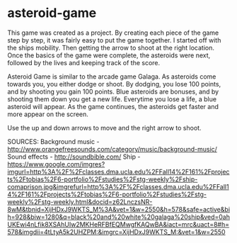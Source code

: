# asteroid-game

This game was created as a project.
By creating each piece of the game step by step, it was fairly easy to put the game together. I started off with the ships mobility. Then getting the arrow to shoot at the right location. Once the basics of the game were complete, the asteroids were next, followed by the lives and keeping track of the score.

Asteroid Game is similar to the arcade game Galaga. As asteroids come towards you, you either dodge or shoot.
By dodging, you lose 100 points, and by shooting you gain 100 points. Blue asteroids are bonuses, and by shooting
them down you get a new life. Everytime you lose a life, a blue asteroid will appear. As the game continues, the asteroids get faster and more appear on the screen.

Use the up and down arrows to move and the right arrow to shoot. 

SOURCES:
Background music - http://www.orangefreesounds.com/category/music/background-music/
Sound effects - http://soundbible.com/
Ship - https://www.google.com/imgres?imgurl=http%3A%2F%2Fclasses.dma.ucla.edu%2FFall14%2F161%2Fprojects%2Ftobias%2F6-portfolio%2Fstudies%2Fstg-weekly%2Fship-comaprison.jpg&imgrefurl=http%3A%2F%2Fclasses.dma.ucla.edu%2FFall14%2F161%2Fprojects%2Ftobias%2F6-portfolio%2Fstudies%2Fstg-weekly%2Fstg-weekly.html&docid=z62LnczsNR-8wM&tbnid=XijHDxJ9WKTS_M%3A&vet=1&w=2550&h=578&safe=active&bih=928&biw=1280&q=black%20and%20white%20galaga%20ship&ved=0ahUKEwi4nLfik8XSAhUIw2MKHeRFBfEQMwgfKAQwBA&iact=mrc&uact=8#h=578&imgdii=4tLtyA5k2UHZPM:&imgrc=XijHDxJ9WKTS_M:&vet=1&w=2550
